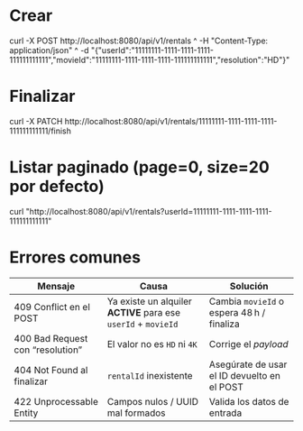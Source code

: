 # Crear
curl -X POST http://localhost:8080/api/v1/rentals ^
-H "Content-Type: application/json" ^
-d "{\"userId\":\"11111111-1111-1111-1111-111111111111\",\"movieId\":\"11111111-1111-1111-1111-111111111111\",\"resolution\":\"HD\"}"

# Finalizar
curl -X PATCH http://localhost:8080/api/v1/rentals/11111111-1111-1111-1111-111111111111/finish

# Listar paginado (page=0, size=20 por defecto)
curl "http://localhost:8080/api/v1/rentals?userId=11111111-1111-1111-1111-111111111111"

# Errores comunes
| Mensaje                          | Causa                                                          | Solución                                    |
| -------------------------------- | -------------------------------------------------------------- | ------------------------------------------- |
| 409 Conflict en el POST          | Ya existe un alquiler **ACTIVE** para ese `userId` + `movieId` | Cambia `movieId` o espera 48 h / finaliza   |
| 400 Bad Request con “resolution” | El valor no es `HD` ni `4K`                                    | Corrige el *payload*                        |
| 404 Not Found al finalizar       | `rentalId` inexistente                                         | Asegúrate de usar el ID devuelto en el POST |
| 422 Unprocessable Entity         | Campos nulos / UUID mal formados                               | Valida los datos de entrada                 |
